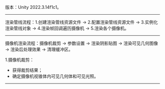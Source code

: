 版本：Unity 2022.3.14f1c1。
***
渲染管线流程：1.创建渲染管线资源文件 -> 2.配置渲染管线资源文件 -> 3.实例化渲染管线对象 -> 4.渲染帧回调遍历摄像机 -> 5.渲染各个摄像机。
***
摄像机渲染流程：摄像机裁剪 -> 参数设置 -> 渲染阴影贴图 -> 渲染可见几何图像 -> 渲染后处理效果 -> 清理缓冲区。  

1.摄像机裁剪：
- 获得裁剪结果；
- 确定摄像机视锥体内可见几何体和可见光照。
***
